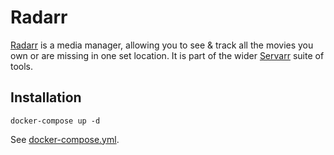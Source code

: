 # Radarr

[Radarr](https://radarr.video/) is a media manager, allowing you to see & track all the movies you own or are missing in one set location. It is part of the wider [Servarr](https://wiki.servarr.com) suite of tools.

## Installation

```
docker-compose up -d
```

See [docker-compose.yml](./docker-compose.yml).
